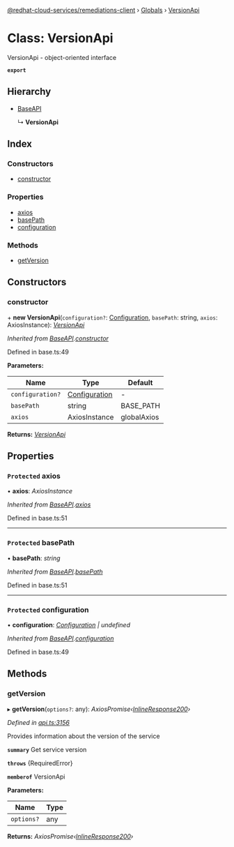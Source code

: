 [@redhat-cloud-services/remediations-client](../README.md) › [Globals](../globals.md) › [VersionApi](versionapi.md)

# Class: VersionApi

VersionApi - object-oriented interface

**`export`** 

## Hierarchy

* [BaseAPI](baseapi.md)

  ↳ **VersionApi**

## Index

### Constructors

* [constructor](versionapi.md#constructor)

### Properties

* [axios](versionapi.md#protected-axios)
* [basePath](versionapi.md#protected-basepath)
* [configuration](versionapi.md#protected-configuration)

### Methods

* [getVersion](versionapi.md#getversion)

## Constructors

###  constructor

\+ **new VersionApi**(`configuration?`: [Configuration](configuration.md), `basePath`: string, `axios`: AxiosInstance): *[VersionApi](versionapi.md)*

*Inherited from [BaseAPI](baseapi.md).[constructor](baseapi.md#constructor)*

Defined in base.ts:49

**Parameters:**

Name | Type | Default |
------ | ------ | ------ |
`configuration?` | [Configuration](configuration.md) | - |
`basePath` | string | BASE_PATH |
`axios` | AxiosInstance | globalAxios |

**Returns:** *[VersionApi](versionapi.md)*

## Properties

### `Protected` axios

• **axios**: *AxiosInstance*

*Inherited from [BaseAPI](baseapi.md).[axios](baseapi.md#protected-axios)*

Defined in base.ts:51

___

### `Protected` basePath

• **basePath**: *string*

*Inherited from [BaseAPI](baseapi.md).[basePath](baseapi.md#protected-basepath)*

Defined in base.ts:51

___

### `Protected` configuration

• **configuration**: *[Configuration](configuration.md) | undefined*

*Inherited from [BaseAPI](baseapi.md).[configuration](baseapi.md#protected-configuration)*

Defined in base.ts:49

## Methods

###  getVersion

▸ **getVersion**(`options?`: any): *AxiosPromise‹[InlineResponse200](../interfaces/inlineresponse200.md)›*

*Defined in [api.ts:3156](https://github.com/RedHatInsights/javascript-clients/blob/master/packages/remediations/api.ts#L3156)*

Provides information about the version of the service

**`summary`** Get service version

**`throws`** {RequiredError}

**`memberof`** VersionApi

**Parameters:**

Name | Type |
------ | ------ |
`options?` | any |

**Returns:** *AxiosPromise‹[InlineResponse200](../interfaces/inlineresponse200.md)›*
